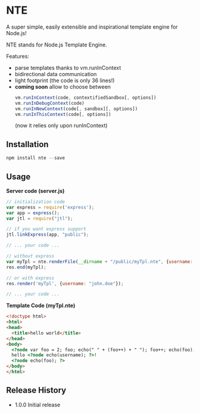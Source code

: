 # NTE

A super simple, easily extensible and inspirational template engine for Node.js!

NTE stands for Node.js Template Engine.

Features:
* parse templates thanks to vm.runInContext
* bidirectional data communication
* light footprint (the code is only 36 lines!)
* **coming soon** allow to choose between
  ```js
  vm.runInContext(code, contextifiedSandbox[, options])
  vm.runInDebugContext(code)
  vm.runInNewContext(code[, sandbox][, options])
  vm.runInThisContext(code[, options])
  ```
  (now it relies only upon runInContext)

## Installation
  ```js
  npm install nte --save
  ```

## Usage
  **Server code (server.js)**
  ```js
  // initialization code
  var express = require('express');
  var app = express();
  var jtl = require("jtl");
  
  // if you want express support
  jtl.linkExpress(app, "public");

  // ... your code ...
  
  // without express
  var myTpl = nte.renderFile(__dirname + "/public/myTpl.nte", {username: "john.doe"});
  res.end(myTpl);
  
  // or with express
  res.render('myTpl', {username: "john.doe"});
  
  // ... your code ...
  ```
  
  **Template Code (myTpl.nte)**
  ```html
  <!doctype html>
  <html>
  <head>
	<title>hello world</title>
  </head>
  <body>
  	<?node var foo = 2; foo; echo(" " + (foo++) + " "); foo++; echo(foo); ?>
  	hello <?node echo(username); ?>!
  	<?node echo(foo); ?>
  </body>
  </html>
  ```

## Release History

* 1.0.0 Initial release
